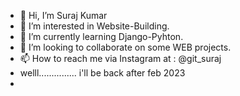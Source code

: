 - 👋 Hi, I’m Suraj Kumar
- 👀 I’m interested in Website-Building.
- 🌱 I’m currently learning Django-Pyhton.
- 💞️ I’m looking to collaborate on some WEB projects.
- 📫 How to reach me via Instagram at : @git_suraj
- welll............... i'll be back after feb 2023
- 
